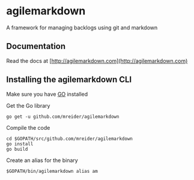 # agilemarkdown
A framework for managing backlogs using git and markdown

## Documentation

Read the docs at [http://agilemarkdown.com](http://agilemarkdown.com)

## Installing the agilemarkdown CLI

Make sure you have [GO](https://golang.org/doc/install) installed

Get the Go library

```
go get -u github.com/mreider/agilemarkdown
```

Compile the code

```
cd $GOPATH/src/github.com/mreider/agilemarkdown
go install
go build
```

Create an alias for the binary

```
$GOPATH/bin/agilemarkdown alias am
```

